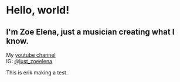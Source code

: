 # Hello, world!
## I'm Zoe Elena, just a musician creating what I know.

My [youtube channel](https://www.youtube.com/channel/UCnk4MFARN60heix6DMgd-BA)
<br>
IG: [@just_zoeelena](https://instagram.com/just_zoeelena)

This is erik making a test.
